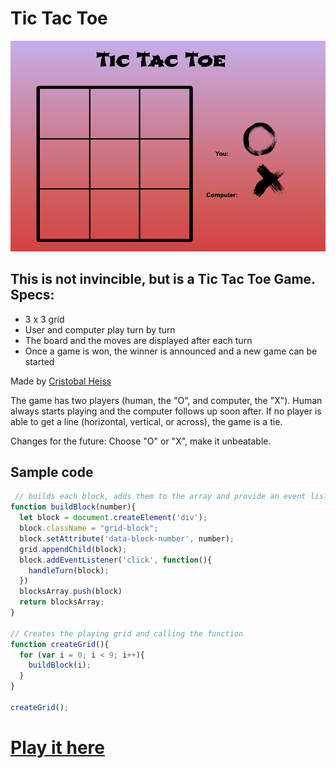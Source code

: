 # Tic Tac Toe
![starting image](images/tic-tac-toe.png)
## This is not invincible, but is a Tic Tac Toe Game. Specs: 
- 3 x 3 grid
- User and computer play turn by turn
- The board and the moves are displayed after each turn
- Once a game is won, the winner is announced and a new game can be started

Made by [Cristobal Heiss](https://github.com/Ceheiss)

The game has two players (human, the "O", and computer, the "X"). Human always starts playing and the computer follows up soon after. If no player is able to get a line (horizontal, vertical, or across), the game is a tie.

Changes for the future: Choose "O" or "X", make it unbeatable.

## Sample code
```javascript
 // builds each block, adds them to the array and provide an event listener
function buildBlock(number){
  let block = document.createElement('div');
  block.className = "grid-block";
  block.setAttribute('data-block-number', number);
  grid.appendChild(block);
  block.addEventListener('click', function(){
    handleTurn(block);
  })
  blocksArray.push(block)
  return blocksArray;
}

// Creates the playing grid and calling the function
function createGrid(){
  for (var i = 0; i < 9; i++){
    buildBlock(i);
  }
}

createGrid();
  ```
# [Play it here](   https://ceheiss.github.io/tic-tac-toe//)
